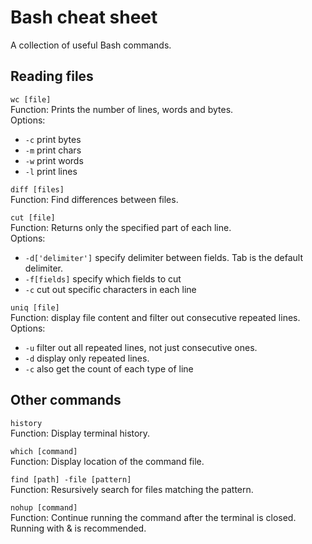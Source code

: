 # Bash cheat sheet

A collection of useful Bash commands.

## Reading files
`wc [file]`<br>
Function: Prints the number of lines, words and bytes.<br>
Options:
- `-c`  print bytes
- `-m`  print chars
- `-w`  print words
- `-l`  print lines

`diff [files]`<br>
Function: Find differences between files.

`cut [file]`<br>
Function: Returns only the specified part of each line.<br>
Options:
- `-d['delimiter']`   specify delimiter between fields. Tab is the default delimiter.
- `-f[fields]`   specify which fields to cut
- `-c`    cut out specific characters in each line

`uniq [file]`<br>
Function: display file content and filter out consecutive repeated lines.<br>
Options:
- `-u`  filter out all repeated lines, not just consecutive ones.
- `-d`  display only repeated lines.
- `-c`  also get the count of each type of line

## Other commands

`history`<br>
Function: Display terminal history.

`which [command]`<br>
Function: Display location of the command file.

`find [path] -file [pattern]`<br>
Function: Resursively search for files matching the pattern.

`nohup [command]`<br>
Function: Continue running the command after the terminal is closed. Running with & is recommended.
